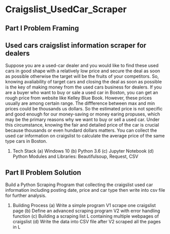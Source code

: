# Craigslist_UsedCar_Scraper

## Part I  Problem Framing 
## Used cars craigslist information scraper for dealers

Suppose you are a used-car dealer and you would like to find these used cars in good shape with a relatively low price and secure the deal as soon as possible otherwise the target will be the fruits of your competitors. So, knowing avaliability of target cars and closing the deal as soon as possible is the key of making money from the used cars business for dealers. If you are a buyer who want to buy or sale a used car in Boston, you can get an rough price from website like Kelley Blue Book. However, these prices usually are among certain range. The diffference between max and min prices could be thousands us dollars. So the estimated price is not specific and good enough for our money-saving or money earing propuses, which may be the primary reasons why we want to buy or sell a used car. Under this circumstance, knowing the fair and detailed price of the car is crucial because thousands or even hundard dollars matters. You can collect the used car information on craigslist to calculate the average price of the same type cars in Boston.
1. Tech Stack
     (a)  Windows 10
     (b)  Python 3.6
     (c)  Jupyter Notebook 
     (d)  Python Modules and Libraries: Beautifulsoup, Request, CSV

## Part II   Problem Solution 

Build a Python Scraping Program that collecting the craigslist used car information including posting date, price and car type then write into csv file for further analysis.
1. Building Process
     (a)  Write a simple program V1 scrape one craigslist page 
     (b)  Define an advanced scraping program V2 with error handling function 
     (c)  Building a scraping list L containing multiple webpages of craigslist
     (d)  Write the data into CSV file after V2 scraped all the pages in L




 

